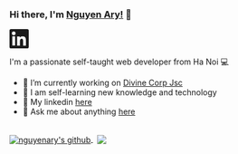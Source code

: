 ### Hi there, I'm [Nguyen Ary!](https://nguyenary.dev) 👋

<a href="https://www.linkedin.com/in/nguyenary/">
  <svg aria-hidden="true" class="global-nav__logo" xmlns="http://www.w3.org/2000/svg" width="34" height="34" data-supported-dps="34x34" focusable="false">
        <g transform="scale(.7083)" fill="none" fill-rule="evenodd">
          <rect class="bug-text-color" fill="transparent" x="1" y="1" width="46" height="46" rx="4"></rect>
          <path d="M0 4.01A4.01 4.01 0 014.01 0h39.98A4.01 4.01 0 0148 4.01v39.98A4.01 4.01 0 0143.99 48H4.01A4.01 4.01 0 010 43.99V4.01zM19 18.3h6.5v3.266C26.437 19.688 28.838 18 32.445 18 39.359 18 41 21.738 41 28.597V41.3h-7V30.159c0-3.906-.937-6.109-3.32-6.109-3.305 0-4.68 2.375-4.68 6.109V41.3h-7v-23zM7 41h7V18H7v23zm8-30.5a4.5 4.5 0 11-9 0 4.5 4.5 0 019 0z" class="background" fill="currentColor"></path>
        </g>
      </svg>
</a>

<br />

I'm a passionate self-taught web developer from Ha Noi 💻

- 🔐 I’m currently working on [Divine Corp Jsc](https://divine.vn/)
- 🎫 I am self-learning new knowledge and technology
- 🔗 My linkedin [here](https://www.linkedin.com/in/nguyenary/)
- 💬 Ask me about anything [here](https://github.com/nguyenary/nguyenary/issues)

<br />

<a href="https://github.com/nguyenary/nguyenary">
  <img align="center" src="https://github-readme-stats.vercel.app/api?username=nguyenary&show_icons=true&include_all_commits=true&theme=dracula" alt="nguyenary's github" />
</a>
&nbsp;
<a href="https://github.com/anuraghazra/github-readme-stats">
  <img align="center" src="https://github-readme-stats.vercel.app/api/top-langs/?username=nguyenary&layout=compact&theme=dracula" />
</a>
